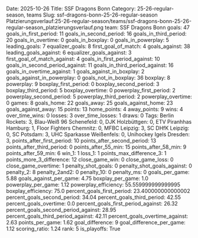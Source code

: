 Date: 2025-10-26
Title: SSF Dragons Bonn
Category: 25-26-regular-season, teams
Slug: ssf-dragons-bonn-25-26-regular-season
Platzierungsverlauf:25-26-regular-season/teams/ssf-dragons-bonn-25-26-regular-season_platzierungsverlauf.png
team: SSF Dragons Bonn
goals: 47
goals_in_first_period: 11
goals_in_second_period: 16
goals_in_third_period: 20
goals_in_overtime: 0
goals_in_boxplay: 0
goals_in_powerplay: 5
leading_goals: 7
equalizer_goals: 8
first_goal_of_match: 4
goals_against: 38
leading_goals_against: 6
equalizer_goals_against: 3
first_goal_of_match_against: 4
goals_in_first_period_against: 10
goals_in_second_period_against: 11
goals_in_third_period_against: 16
goals_in_overtime_against: 1
goals_against_in_boxplay: 2
goals_against_in_powerplay: 0
goals_not_in_boxplay: 36
boxplay: 8
powerplay: 9
boxplay_first_period: 0
boxplay_second_period: 3
boxplay_third_period: 5
boxplay_overtime: 0
powerplay_first_period: 2
powerplay_second_period: 5
powerplay_third_period: 2
powerplay_overtime: 0
games: 8
goals_home: 22
goals_away: 25
goals_against_home: 23
goals_against_away: 15
points: 13
home_points: 4
away_points: 9
wins: 4
over_time_wins: 0
losses: 3
over_time_losses: 1
draws: 0
Tags:  Berlin Rockets: 3,  Blau-Weiß 96 Schenefeld: 0,  DJK Holzbüttgen: 0,  ETV Piranhhas Hamburg: 1,  Floor Fighters Chemnitz: 0,  MFBC Leipzig: 3,  SC DHfK Leipzig: 0,  SC Potsdam: 3,  UHC Sparkasse Weißenfels: 0,  Unihockey Igels Dresden: 3,
points_after_first_period: 10
points_after_second_period: 13
points_after_third_period: 0
points_after_55_min: 15
points_after_58_min: 9
points_after_59_min: 6
win_1: 1
loss_1: 1
points_max_difference_3: 1
points_more_3_difference: 12
close_game_win: 0
close_game_loss: 0
close_game_overtime: 1
penalty_shot_goals: 0
penalty_shot_goals_against: 0
penalty_2: 8
penalty_2and2: 0
penalty_10: 0
penalty_ms: 0
goals_per_game: 5.88
goals_against_per_game: 4.75
boxplay_per_game: 1.0
powerplay_per_game: 1.12
powerplay_efficiency: 55.559999999999995
boxplay_efficiency: 75.0
percent_goals_first_period: 23.400000000000002
percent_goals_second_period: 34.04
percent_goals_third_period: 42.55
percent_goals_overtime: 0.0
percent_goals_first_period_against: 26.32
percent_goals_second_period_against: 28.95
percent_goals_third_period_against: 42.11
percent_goals_overtime_against: 2.63
points_per_game: 1.62
goal_difference: 9
goal_difference_per_game: 1.12
scoring_ratio: 1.24
rank: 5
is_playoffs: True
